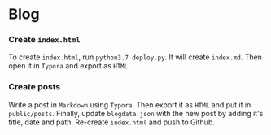 # Blog

### Create `index.html`

To create `index.html`, run `python3.7 deploy.py`. It will create `index.md`. Then open it in `Typora` and export as `HTML`.

### Create posts

Write a post in `Markdown` using `Typora`. Then export it as `HTML` and put it in `public/posts`. Finally, update `blogdata.json` with the new post by adding it's title, date and path. Re-create `index.html` and push to Github.  